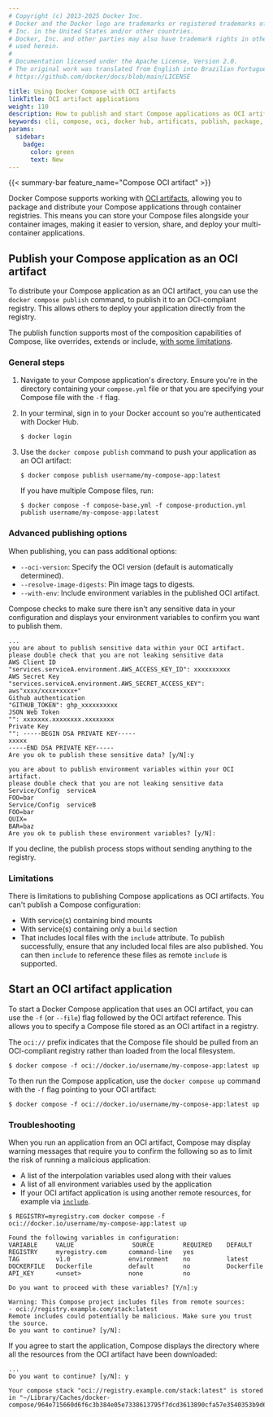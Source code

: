 ```yaml
---
# Copyright (c) 2013-2025 Docker Inc.
# Docker and the Docker logo are trademarks or registered trademarks of Docker,
# Inc. in the United States and/or other countries.
# Docker, Inc. and other parties may also have trademark rights in other terms
# used herein.
#
# Documentation licensed under the Apache License, Version 2.0.
# The original work was translated from English into Brazilian Portuguese.
# https://github.com/docker/docs/blob/main/LICENSE

title: Using Docker Compose with OCI artifacts
linkTitle: OCI artifact applications
weight: 110
description: How to publish and start Compose applications as OCI artifacts
keywords: cli, compose, oci, docker hub, artificats, publish, package, distribute
params:
  sidebar:
    badge:
      color: green
      text: New
---
```

{{< summary-bar feature_name="Compose OCI artifact" >}}

Docker Compose supports working with [OCI artifacts](/manuals/docker-hub/repos/manage/hub-images/oci-artifacts.md), allowing you to package and distribute your Compose applications through container registries. This means you can store your Compose files alongside your container images, making it easier to version, share, and deploy your multi-container applications.

## Publish your Compose application as an OCI artifact

To distribute your Compose application as an OCI artifact, you can use the `docker compose publish` command, to publish it to an OCI-compliant registry.
This allows others to deploy your application directly from the registry.

The publish function supports most of the composition capabilities of Compose, like overrides, extends or include, [with some limitations](#limitations).

### General steps

1. Navigate to your Compose application's directory.
   Ensure you're in the directory containing your `compose.yml` file or that you are specifying your Compose file with the `-f` flag.

2. In your terminal, sign in to your Docker account so you're authenticated with Docker Hub.

   ```console
   $ docker login
   ```

3. Use the `docker compose publish` command to push your application as an OCI artifact:

   ```console
   $ docker compose publish username/my-compose-app:latest
   ```
   If you have multiple Compose files, run:

   ```console
   $ docker compose -f compose-base.yml -f compose-production.yml publish username/my-compose-app:latest
   ```

### Advanced publishing options

When publishing, you can pass additional options:
- `--oci-version`: Specify the OCI version (default is automatically determined).
- `--resolve-image-digests`: Pin image tags to digests.
- `--with-env`: Include environment variables in the published OCI artifact.

Compose checks to make sure there isn't any sensitive data in your configuration and displays your environment variables to confirm you want to publish them.

```text
...
you are about to publish sensitive data within your OCI artifact.
please double check that you are not leaking sensitive data
AWS Client ID
"services.serviceA.environment.AWS_ACCESS_KEY_ID": xxxxxxxxxx
AWS Secret Key
"services.serviceA.environment.AWS_SECRET_ACCESS_KEY": aws"xxxx/xxxx+xxxx+"
Github authentication
"GITHUB_TOKEN": ghp_xxxxxxxxxx
JSON Web Token
"": xxxxxxx.xxxxxxxx.xxxxxxxx
Private Key
"": -----BEGIN DSA PRIVATE KEY-----
xxxxx
-----END DSA PRIVATE KEY-----
Are you ok to publish these sensitive data? [y/N]:y

you are about to publish environment variables within your OCI artifact.
please double check that you are not leaking sensitive data
Service/Config  serviceA
FOO=bar
Service/Config  serviceB
FOO=bar
QUIX=
BAR=baz
Are you ok to publish these environment variables? [y/N]:
```

If you decline, the publish process stops without sending anything to the registry.

### Limitations

There is limitations to publishing Compose applications as OCI artifacts. You can't publish a Compose configuration:
- With service(s) containing bind mounts
- With service(s) containing only a `build` section
- That includes local files with the `include` attribute. To publish successfully, ensure that any included local files are also published. You can then `include` to reference these files as remote `include` is supported.

## Start an OCI artifact application

To start a Docker Compose application that uses an OCI artifact, you can use the `-f` (or `--file`) flag followed by the OCI artifact reference. This allows you to specify a Compose file stored as an OCI artifact in a registry.

The `oci://` prefix indicates that the Compose file should be pulled from an OCI-compliant registry rather than loaded from the local filesystem.

```console
$ docker compose -f oci://docker.io/username/my-compose-app:latest up
```

To then run the Compose application, use the `docker compose up` command with the `-f` flag pointing to your OCI artifact:

```console
$ docker compose -f oci://docker.io/username/my-compose-app:latest up
```

### Troubleshooting

When you run an application from an OCI artifact, Compose may display warning messages that require you to confirm the following so as to limit the risk of running a malicious application:

- A list of the interpolation variables used along with their values
- A list of all environment variables used by the application
- If your OCI artifact application is using another remote resources, for example via [`include`](/reference/compose-file/include/).

```text
$ REGISTRY=myregistry.com docker compose -f oci://docker.io/username/my-compose-app:latest up

Found the following variables in configuration:
VARIABLE     VALUE                SOURCE        REQUIRED    DEFAULT
REGISTRY     myregistry.com      command-line   yes
TAG          v1.0                environment    no          latest
DOCKERFILE   Dockerfile          default        no          Dockerfile
API_KEY      <unset>             none           no

Do you want to proceed with these variables? [Y/n]:y

Warning: This Compose project includes files from remote sources:
- oci://registry.example.com/stack:latest
Remote includes could potentially be malicious. Make sure you trust the source.
Do you want to continue? [y/N]:
```

If you agree to start the application, Compose displays the directory where all the resources from the OCI artifact have been downloaded:

```text
...
Do you want to continue? [y/N]: y

Your compose stack "oci://registry.example.com/stack:latest" is stored in "~/Library/Caches/docker-compose/964e715660d6f6c3b384e05e7338613795f7dcd3613890cfa57e3540353b9d6d"
```
